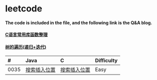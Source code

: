 # leetcode
#### The code is included in the file, and the following link is the Q&A blog.<br/>

#### [C语言常用库函数整理](https://messi1002.top/2019/02/20/C%E8%AF%AD%E8%A8%80%E5%B8%B8%E7%94%A8%E5%BA%93%E5%87%BD%E6%95%B0%E6%95%B4%E7%90%86/)<br>
#### [树的遍历(递归+迭代)](https://messi1002.top/2019/06/11/%E6%A0%91%E7%9A%84%E9%81%8D%E5%8E%86-%E9%80%92%E5%BD%92-%E8%BF%AD%E4%BB%A3/)

| #     | Java  | C     | Difficulty |
| :---- | :---- | :---- | :----      |
| 0035  | [搜索插入位置](https://messi1002.top/2019/06/04/LeetCode-35-%E6%90%9C%E7%B4%A2%E6%8F%92%E5%85%A5%E4%BD%8D%E7%BD%AE%EF%BC%88Easy%EF%BC%89Java%E8%AF%AD%E8%A8%80%E9%A2%98%E8%A7%A3/) | [搜索插入位置](https://messi1002.top/2019/06/04/LeetCode-35-%E6%90%9C%E7%B4%A2%E6%8F%92%E5%85%A5%E4%BD%8D%E7%BD%AE%EF%BC%88Easy%EF%BC%89C%E8%AF%AD%E8%A8%80%E9%A2%98%E8%A7%A3/) | Easy |
